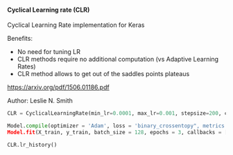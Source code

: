 #### Cyclical Learning rate (CLR)

Cyclical Learning Rate implementation for Keras

Benefits:
  * No need for tuning LR
  * CLR methods require no additional computation (vs Adaptive Learning Rates)
  * CLR method allows to get out of the saddles points plateaus

  https://arxiv.org/pdf/1506.01186.pdf
  
  Author: Leslie N. Smith

```python
CLR = CyclicalLearningRate(min_lr=0.0001, max_lr=0.001, stepsize=200, cyclical_type="triangular")

Model.compile(optimizer = 'Adam', loss = 'binary_crossentopy", metrics = ['accuracy'])
Model.fit(X_train, y_train, batch_size = 128, epochs = 3, callbacks = [CLR])

CLR.lr_history()

```
